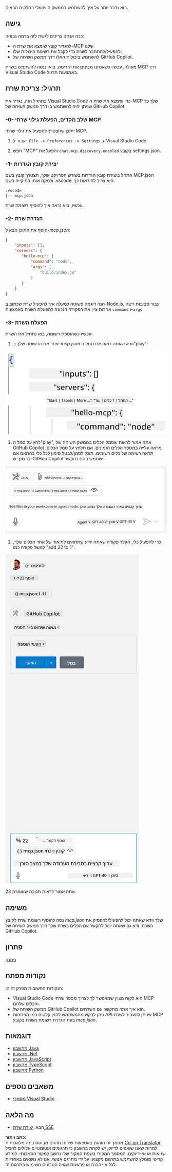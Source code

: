 <!--
CO_OP_TRANSLATOR_METADATA:
{
  "original_hash": "54e9ffc5dba01afcb8880a9949fd1881",
  "translation_date": "2025-07-13T19:32:16+00:00",
  "source_file": "03-GettingStarted/04-vscode/README.md",
  "language_code": "he"
}
-->
בוא נדבר יותר על איך להשתמש בממשק הוויזואלי בחלקים הבאים.

## גישה

ככה אנחנו צריכים לגשת לזה ברמה גבוהה:

- להגדיר קובץ שימצא את שרת ה-MCP שלנו.
- להפעיל/להתחבר לשרת כדי לקבל את רשימת היכולות שלו.
- להשתמש ביכולות האלו דרך ממשק השיחה של GitHub Copilot.

מעולה, עכשיו כשאנחנו מבינים את הזרימה, בואו ננסה להשתמש בשרת MCP דרך Visual Studio Code באמצעות תרגיל.

## תרגיל: צריכת שרת

בתרגיל הזה, נגדיר את Visual Studio Code כדי שימצא את שרת ה-MCP שלך כך שניתן יהיה להשתמש בו דרך ממשק השיחה של GitHub Copilot.

### -0- שלב מקדים, הפעלת גילוי שרתי MCP

ייתכן שתצטרך להפעיל את גילוי שרתי MCP.

1. עבור ל- `File -> Preferences -> Settings` ב-Visual Studio Code.

1. חפש "MCP" והפעל את `chat.mcp.discovery.enabled` בקובץ settings.json.

### -1- יצירת קובץ הגדרות

התחל ביצירת קובץ הגדרות בשורש הפרויקט שלך, תצטרך קובץ בשם MCP.json ולמקם אותו בתיקייה בשם .vscode. הוא צריך להיראות כך:

```text
.vscode
|-- mcp.json
```

עכשיו, בוא נראה איך להוסיף רשומת שרת.

### -2- הגדרת שרת

הוסף את התוכן הבא ל-*mcp.json*:

```json
{
    "inputs": [],
    "servers": {
       "hello-mcp": {
           "command": "node",
           "args": [
               "build/index.js"
           ]
       }
    }
}
```

הנה דוגמה פשוטה למעלה איך להפעיל שרת שכתוב ב-Node.js, עבור סביבות ריצה אחרות ציין את הפקודה הנכונה להפעלת השרת באמצעות `command` ו-`args`.

### -3- הפעלת השרת

עכשיו כשהוספת רשומה, בוא נתחיל את השרת:

1. אתר את הרשומה שלך ב-*mcp.json* וודא שאתה רואה את סמל ה"play":

  ![הפעלת שרת ב-Visual Studio Code](../../../../translated_images/vscode-start-server.8e3c986612e3555de47e5b1e37b2f3020457eeb6a206568570fd74a17e3796ad.he.png)  

1. לחץ על סמל ה"play", אתה אמור לראות שסמל הכלים בממשק השיחה של GitHub Copilot מראה עלייה במספר הכלים הזמינים. אם תלחץ על סמל הכלים, תראה רשימה של כלים רשומים. תוכל לסמן/לבטל סימון לכל כלי בהתאם אם ברצונך ש-GitHub Copilot ישתמש בהם כהקשר:

  ![הפעלת שרת ב-Visual Studio Code](../../../../translated_images/vscode-tool.0b3bbea2fb7d8c26ddf573cad15ef654e55302a323267d8ee6bd742fe7df7fed.he.png)

1. כדי להפעיל כלי, הקלד פקודה שאתה יודע שתתאים לתיאור של אחד הכלים שלך, למשל פקודה כמו "add 22 to 1":

  ![הפעלת כלי מ-GitHub Copilot](../../../../translated_images/vscode-agent.d5a0e0b897331060518fe3f13907677ef52b879db98c64d68a38338608f3751e.he.png)

  אתה אמור לראות תגובה שאומרת 23.

## משימה

נסה להוסיף רשומת שרת לקובץ *mcp.json* שלך וודא שאתה יכול להפעיל/להפסיק את השרת. ודא גם שאתה יכול לתקשר עם הכלים בשרת שלך דרך ממשק השיחה של GitHub Copilot.

## פתרון

[פתרון](./solution/README.md)

## נקודות מפתח

הנקודות החשובות מפרק זה הן:

- Visual Studio Code הוא לקוח מצוין שמאפשר לך לצרוך מספר שרתי MCP והכלים שלהם.
- ממשק השיחה של GitHub Copilot הוא איך אתה מתקשר עם השרתים.
- ניתן לבקש מהמשתמש להזין קלטים כמו מפתחות API שניתן להעביר לשרת MCP בעת הגדרת רשומת השרת בקובץ *mcp.json*.

## דוגמאות

- [מחשבון Java](../samples/java/calculator/README.md)
- [מחשבון .Net](../../../../03-GettingStarted/samples/csharp)
- [מחשבון JavaScript](../samples/javascript/README.md)
- [מחשבון TypeScript](../samples/typescript/README.md)
- [מחשבון Python](../../../../03-GettingStarted/samples/python)

## משאבים נוספים

- [מסמכי Visual Studio](https://code.visualstudio.com/docs/copilot/chat/mcp-servers)

## מה הלאה

- הבא: [יצירת שרת SSE](../05-sse-server/README.md)

**כתב ויתור**:  
מסמך זה תורגם באמצעות שירות תרגום מבוסס בינה מלאכותית [Co-op Translator](https://github.com/Azure/co-op-translator). למרות שאנו שואפים לדיוק, יש לקחת בחשבון כי תרגומים אוטומטיים עלולים להכיל שגיאות או אי-דיוקים. המסמך המקורי בשפת המקור שלו נחשב למקור הסמכותי. למידע קריטי מומלץ להשתמש בתרגום מקצועי על ידי מתרגם אנושי. אנו לא נושאים באחריות לכל אי-הבנה או פרשנות שגויה הנובעים משימוש בתרגום זה.